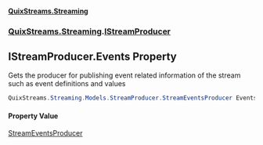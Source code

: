#### [QuixStreams.Streaming](index.md 'index')
### [QuixStreams.Streaming](QuixStreams.Streaming.md 'QuixStreams.Streaming').[IStreamProducer](IStreamProducer.md 'QuixStreams.Streaming.IStreamProducer')

## IStreamProducer.Events Property

Gets the producer for publishing event related information of the stream such as event definitions and values

```csharp
QuixStreams.Streaming.Models.StreamProducer.StreamEventsProducer Events { get; }
```

#### Property Value
[StreamEventsProducer](StreamEventsProducer.md 'QuixStreams.Streaming.Models.StreamProducer.StreamEventsProducer')